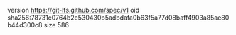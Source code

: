 version https://git-lfs.github.com/spec/v1
oid sha256:78731c0764b2e530430b5adbdafa0b63f5a77d08baff4903a85ae80b44d300c8
size 586
